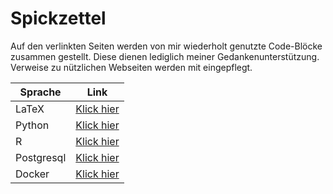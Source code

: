 # Spickzettel
 
Auf den verlinkten Seiten werden von mir wiederholt genutzte Code-Blöcke zusammen gestellt. Diese dienen lediglich meiner Gedankenunterstützung. Verweise zu nützlichen Webseiten werden mit eingepflegt.

<table>
	<thead>
		<tr>
			<th>Sprache</th>
			<th>Link</th>
		</tr>
	</thead>
	<tbody>
		<tr>
			<td>LaTeX</td>
			<td>
				<a href="/PetersLogistik/Spickzettel/TeX.md">Klick hier</a>
			</td>
		</tr>
		<tr>
			<td>Python</td>
			<td>
				<a href="/PetersLogistik/Spickzettel/">Klick hier</a>
			</td>
		</tr>
		<tr>
			<td>R</td>
			<td>
				<a href="/PetersLogistik/Spickzettel/">Klick hier</a>
			</td>
		</tr>
		<tr>
			<td>Postgresql</td>
			<td>
				<a href="/PetersLogistik/Spickzettel/psql.md">Klick hier</a>
			</td>
		</tr>
			<td>Docker</td>
			<td>
				<a href="/PetersLogistik/Spickzettel/docker.md">Klick hier</a>
			</td>
		</tr>
	</tbody>
</table>
